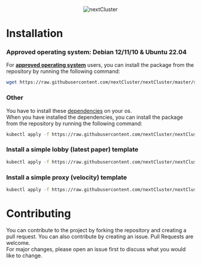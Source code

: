 <div align="center">
  <img src="../.img/logo_middle.png" alt="nextCluster">
</div>

# Installation

### Approved operating system: Debian 12/11/10 & Ubuntu 22.04
For <b><u> approved operating system</u></b> users, you can install the package from the repository by running the following command:
```bash
wget https://raw.githubusercontent.com/nextCluster/nextCluster/master/scripts/install-cluster.sh && chmod +x install-cluster.sh && ./install-cluster.sh && rm install-cluster.sh
```

### Other
You have to install these [dependencies](https://wiki.nextcluster.net/docs/installation/dependencies) on your os.
<br/>When you have installed the dependencies, you can install the package from the repository by running the following command:
```bash
kubectl apply -f https://raw.githubusercontent.com/nextCluster/nextCluster/master/scripts/init-cluster.yml
```

### Install a simple lobby (latest paper) template
```bash
kubectl apply -f https://raw.githubusercontent.com/nextCluster/nextCluster/master/examples/lobby.yml’
```

### Install a simple proxy (velocity) template
```bash
kubectl apply -f https://raw.githubusercontent.com/nextCluster/nextCluster/master/examples/proxy.yml’
```

# Contributing
You can contribute to the project by forking the repository and creating a pull request. You can also contribute by creating an issue.
Pull Requests are welcome.<br/>
For major changes, please open an issue first to discuss what you would like to change.

